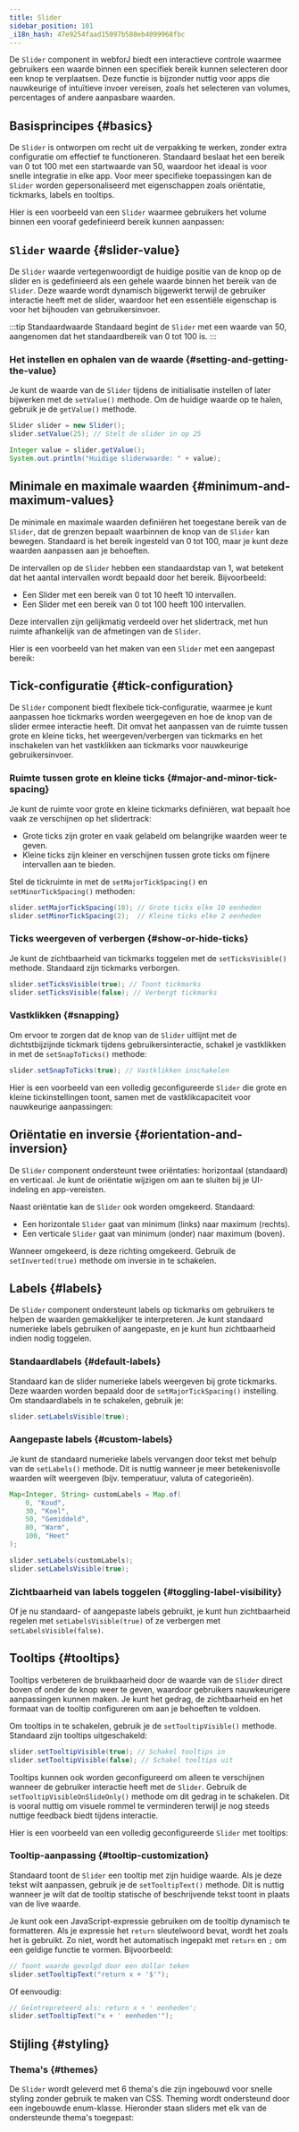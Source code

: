```yaml
---
title: Slider
sidebar_position: 101
_i18n_hash: 47e9254faad15097b580eb4099968fbc
---
```

<DocChip chip="shadow" />
<DocChip chip="name" label="dwc-slider" />
<DocChip chip='since' label='24.10' />
<JavadocLink type="foundation" location="com/webforj/component/slider/Slider" top='true'/>

De `Slider` component in webforJ biedt een interactieve controle waarmee gebruikers een waarde binnen een specifiek bereik kunnen selecteren door een knop te verplaatsen. Deze functie is bijzonder nuttig voor apps die nauwkeurige of intuïtieve invoer vereisen, zoals het selecteren van volumes, percentages of andere aanpasbare waarden.

## Basisprincipes {#basics}

De `Slider` is ontworpen om recht uit de verpakking te werken, zonder extra configuratie om effectief te functioneren. Standaard beslaat het een bereik van 0 tot 100 met een startwaarde van 50, waardoor het ideaal is voor snelle integratie in elke app. Voor meer specifieke toepassingen kan de `Slider` worden gepersonaliseerd met eigenschappen zoals oriëntatie, tickmarks, labels en tooltips.

Hier is een voorbeeld van een `Slider` waarmee gebruikers het volume binnen een vooraf gedefinieerd bereik kunnen aanpassen:

<ComponentDemo 
path='/webforj/slider?' 
javaE='https://raw.githubusercontent.com/webforj/webforj-documentation/refs/heads/main/src/main/java/com/webforj/samples/views/slider/SliderView.java'
height = '100px'
/>

## `Slider` waarde {#slider-value}

De `Slider` waarde vertegenwoordigt de huidige positie van de knop op de slider en is gedefinieerd als een gehele waarde binnen het bereik van de `Slider`. Deze waarde wordt dynamisch bijgewerkt terwijl de gebruiker interactie heeft met de slider, waardoor het een essentiële eigenschap is voor het bijhouden van gebruikersinvoer.

:::tip Standaardwaarde
Standaard begint de `Slider` met een waarde van 50, aangenomen dat het standaardbereik van 0 tot 100 is.
:::

### Het instellen en ophalen van de waarde {#setting-and-getting-the-value}

Je kunt de waarde van de `Slider` tijdens de initialisatie instellen of later bijwerken met de `setValue()` methode. Om de huidige waarde op te halen, gebruik je de `getValue()` methode.

```java
Slider slider = new Slider();  
slider.setValue(25); // Stelt de slider in op 25

Integer value = slider.getValue();  
System.out.println("Huidige sliderwaarde: " + value);
```

## Minimale en maximale waarden {#minimum-and-maximum-values}

De minimale en maximale waarden definiëren het toegestane bereik van de `Slider`, dat de grenzen bepaalt waarbinnen de knop van de `Slider` kan bewegen. Standaard is het bereik ingesteld van 0 tot 100, maar je kunt deze waarden aanpassen aan je behoeften.

De intervallen op de `Slider` hebben een standaardstap van 1, wat betekent dat het aantal intervallen wordt bepaald door het bereik. Bijvoorbeeld:
- Een Slider met een bereik van 0 tot 10 heeft 10 intervallen.
- Een Slider met een bereik van 0 tot 100 heeft 100 intervallen.

Deze intervallen zijn gelijkmatig verdeeld over het slidertrack, met hun ruimte afhankelijk van de afmetingen van de `Slider`.

Hier is een voorbeeld van het maken van een `Slider` met een aangepast bereik:

<ComponentDemo 
path='/webforj/donationslider?' 
javaE='https://raw.githubusercontent.com/webforj/webforj-documentation/refs/heads/main/src/main/java/com/webforj/samples/views/slider/DonationSliderView.java'
height = '200px'
/>

## Tick-configuratie {#tick-configuration}

De `Slider` component biedt flexibele tick-configuratie, waarmee je kunt aanpassen hoe tickmarks worden weergegeven en hoe de knop van de slider ermee interactie heeft. Dit omvat het aanpassen van de ruimte tussen grote en kleine ticks, het weergeven/verbergen van tickmarks en het inschakelen van het vastklikken aan tickmarks voor nauwkeurige gebruikersinvoer.

### Ruimte tussen grote en kleine ticks {#major-and-minor-tick-spacing}

Je kunt de ruimte voor grote en kleine tickmarks definiëren, wat bepaalt hoe vaak ze verschijnen op het slidertrack:

- Grote ticks zijn groter en vaak gelabeld om belangrijke waarden weer te geven.
- Kleine ticks zijn kleiner en verschijnen tussen grote ticks om fijnere intervallen aan te bieden.

Stel de tickruimte in met de `setMajorTickSpacing()` en `setMinorTickSpacing()` methoden:
```java
slider.setMajorTickSpacing(10); // Grote ticks elke 10 eenheden
slider.setMinorTickSpacing(2);  // Kleine ticks elke 2 eenheden
```

### Ticks weergeven of verbergen {#show-or-hide-ticks}

Je kunt de zichtbaarheid van tickmarks toggelen met de `setTicksVisible()` methode. Standaard zijn tickmarks verborgen.

```java
slider.setTicksVisible(true); // Toont tickmarks
slider.setTicksVisible(false); // Verbergt tickmarks
```

### Vastklikken {#snapping}

Om ervoor te zorgen dat de knop van de `Slider` uitlijnt met de dichtstbijzijnde tickmark tijdens gebruikersinteractie, schakel je vastklikken in met de `setSnapToTicks()` methode:

```java
slider.setSnapToTicks(true); // Vastklikken inschakelen
```

Hier is een voorbeeld van een volledig geconfigureerde `Slider` die grote en kleine tickinstellingen toont, samen met de vastklikcapaciteit voor nauwkeurige aanpassingen:

<ComponentDemo 
path='/webforj/slidertickspacing?' 
javaE='https://raw.githubusercontent.com/webforj/webforj-documentation/refs/heads/main/src/main/java/com/webforj/samples/views/slider/SliderTickSpacingView.java'  
height = '350px'
/>

## Oriëntatie en inversie {#orientation-and-inversion}

De `Slider` component ondersteunt twee oriëntaties: horizontaal (standaard) en verticaal. Je kunt de oriëntatie wijzigen om aan te sluiten bij je UI-indeling en app-vereisten.

Naast oriëntatie kan de `Slider` ook worden omgekeerd. Standaard:

- Een horizontale `Slider` gaat van minimum (links) naar maximum (rechts).
- Een verticale `Slider` gaat van minimum (onder) naar maximum (boven).

Wanneer omgekeerd, is deze richting omgekeerd. Gebruik de `setInverted(true)` methode om inversie in te schakelen.

<ComponentDemo 
path='/webforj/sliderorientation?' 
javaE='https://raw.githubusercontent.com/webforj/webforj-documentation/refs/heads/main/src/main/java/com/webforj/samples/views/slider/SliderOrientationView.java'
height = '420px'
/>

## Labels {#labels}

De `Slider` component ondersteunt labels op tickmarks om gebruikers te helpen de waarden gemakkelijker te interpreteren. Je kunt standaard numerieke labels gebruiken of aangepaste, en je kunt hun zichtbaarheid indien nodig toggelen.

### Standaardlabels {#default-labels}

Standaard kan de slider numerieke labels weergeven bij grote tickmarks. Deze waarden worden bepaald door de `setMajorTickSpacing()` instelling. Om standaardlabels in te schakelen, gebruik je:

```java
slider.setLabelsVisible(true);
```

### Aangepaste labels {#custom-labels}

Je kunt de standaard numerieke labels vervangen door tekst met behulp van de `setLabels()` methode. Dit is nuttig wanneer je meer betekenisvolle waarden wilt weergeven (bijv. temperatuur, valuta of categorieën).

```java
Map<Integer, String> customLabels = Map.of(
    0, "Koud",
    30, "Koel",
    50, "Gemiddeld",
    80, "Warm",
    100, "Heet"
);

slider.setLabels(customLabels);
slider.setLabelsVisible(true);
```

### Zichtbaarheid van labels toggelen {#toggling-label-visibility}

Of je nu standaard- of aangepaste labels gebruikt, je kunt hun zichtbaarheid regelen met `setLabelsVisible(true)` of ze verbergen met `setLabelsVisible(false)`.

<ComponentDemo 
path='/webforj/sliderlabels?' 
javaE='https://raw.githubusercontent.com/webforj/webforj-documentation/refs/heads/main/src/main/java/com/webforj/samples/views/slider/SliderLabelsView.java'
height = '150px'
/>

## Tooltips {#tooltips}

Tooltips verbeteren de bruikbaarheid door de waarde van de `Slider` direct boven of onder de knop weer te geven, waardoor gebruikers nauwkeurigere aanpassingen kunnen maken. Je kunt het gedrag, de zichtbaarheid en het formaat van de tooltip configureren om aan je behoeften te voldoen.

Om tooltips in te schakelen, gebruik je de `setTooltipVisible()` methode. Standaard zijn tooltips uitgeschakeld:

```java
slider.setTooltipVisible(true); // Schakel tooltips in
slider.setTooltipVisible(false); // Schakel tooltips uit
```

Tooltips kunnen ook worden geconfigureerd om alleen te verschijnen wanneer de gebruiker interactie heeft met de `Slider`. Gebruik de `setTooltipVisibleOnSlideOnly()` methode om dit gedrag in te schakelen. Dit is vooral nuttig om visuele rommel te verminderen terwijl je nog steeds nuttige feedback biedt tijdens interactie.

Hier is een voorbeeld van een volledig geconfigureerde `Slider` met tooltips:


### Tooltip-aanpassing {#tooltip-customization}

Standaard toont de `Slider` een tooltip met zijn huidige waarde. Als je deze tekst wilt aanpassen, gebruik je de `setTooltipText()` methode. Dit is nuttig wanneer je wilt dat de tooltip statische of beschrijvende tekst toont in plaats van de live waarde.

Je kunt ook een JavaScript-expressie gebruiken om de tooltip dynamisch te formatteren. Als je expressie het `return` sleutelwoord bevat, wordt het zoals het is gebruikt. Zo niet, wordt het automatisch ingepakt met `return` en `;` om een geldige functie te vormen. Bijvoorbeeld:

```java
// Toont waarde gevolgd door een dollar teken
slider.setTooltipText("return x + '$'"); 
```

Of eenvoudig:

```java
// Geïntrepreteerd als: return x + ' eenheden';
slider.setTooltipText("x + ' eenheden'"); 
```

## Stijling {#styling}

### Thema's {#themes}

De `Slider` wordt geleverd met 6 thema's die zijn ingebouwd voor snelle styling zonder gebruik te maken van CSS. Theming wordt ondersteund door een ingebouwde enum-klasse.
Hieronder staan sliders met elk van de ondersteunde thema's toegepast:

<ComponentDemo 
path='/webforj/sliderthemes?' 
javaE='https://raw.githubusercontent.com/webforj/webforj-documentation/refs/heads/main/src/main/java/com/webforj/samples/views/slider/SliderThemesView.java'
height = '460px'
/>

<TableBuilder name="Slider" />
